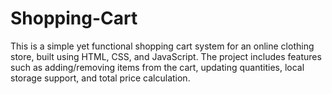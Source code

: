 # Shopping-Cart
This is a simple yet functional shopping cart system for an online clothing store, built using HTML, CSS, and JavaScript. The project includes features such as adding/removing items from the cart, updating quantities, local storage support, and total price calculation.
